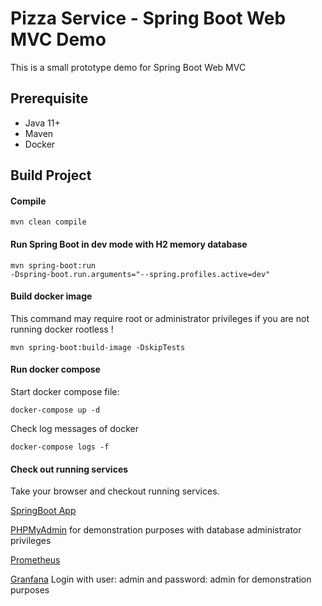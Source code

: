 # Pizza Service - Spring Boot Web MVC Demo

This is a small prototype demo for Spring Boot Web MVC 

## Prerequisite

* Java 11+
* Maven
* Docker

## Build Project

#### Compile 

<code>mvn clean compile</code>

#### Run Spring Boot in dev mode with H2 memory database

<code>mvn spring-boot:run -Dspring-boot.run.arguments="--spring.profiles.active=dev"</code>

#### Build docker image

This command may require root or administrator privileges if you are not running docker rootless ! 

<code>mvn spring-boot:build-image -DskipTests</code>

#### Run docker compose

Start docker compose file:

<code>docker-compose up -d</code>

Check log messages of docker

<code>docker-compose logs -f</code>

#### Check out running services

Take your browser and checkout running services.

[SpringBoot App](http://localhost:8080)

[PHPMyAdmin](http://localhost:8090)  for demonstration purposes with database administrator privileges 

[Prometheus](http://localhost:9090)

[Granfana](http://localhost:3000) Login with user: admin and password: admin  for demonstration purposes 


